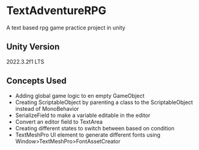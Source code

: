 # TextAdventureRPG
A text based rpg game practice project in unity

## Unity Version
2022.3.2f1 LTS

## Concepts Used
- Adding global game logic to en empty GameObject
- Creating ScriptableObject by parenting a class to the ScriptableObject instead of MonoBehavior
- SerializeField to make a variable editable in the editor
- Convert an editor field to TextArea
- Creating different states to switch between based on condition
- TextMeshPro UI element to generate different fonts using Window>TextMeshPro>FontAssetCreator

